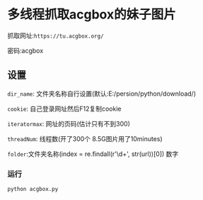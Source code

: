 
# 多线程抓取acgbox的妹子图片

抓取网址:`https://tu.acgbox.org/`

密码:acgbox

## 设置

`dir_name`: 文件夹名称自行设置(默认:E:/persion/python/download/)

`cookie`: 自己登录网址然后F12复制cookie

`iteratormax`: 网址的页码(估计只有不到300)

`threadNum`: 线程数(开了300个 8.5G图片用了10minutes)

`folder`:文件夹名称(index = re.findall(r'\d+', str(url))[0]) 数字

### 运行

`python acgbox.py`
